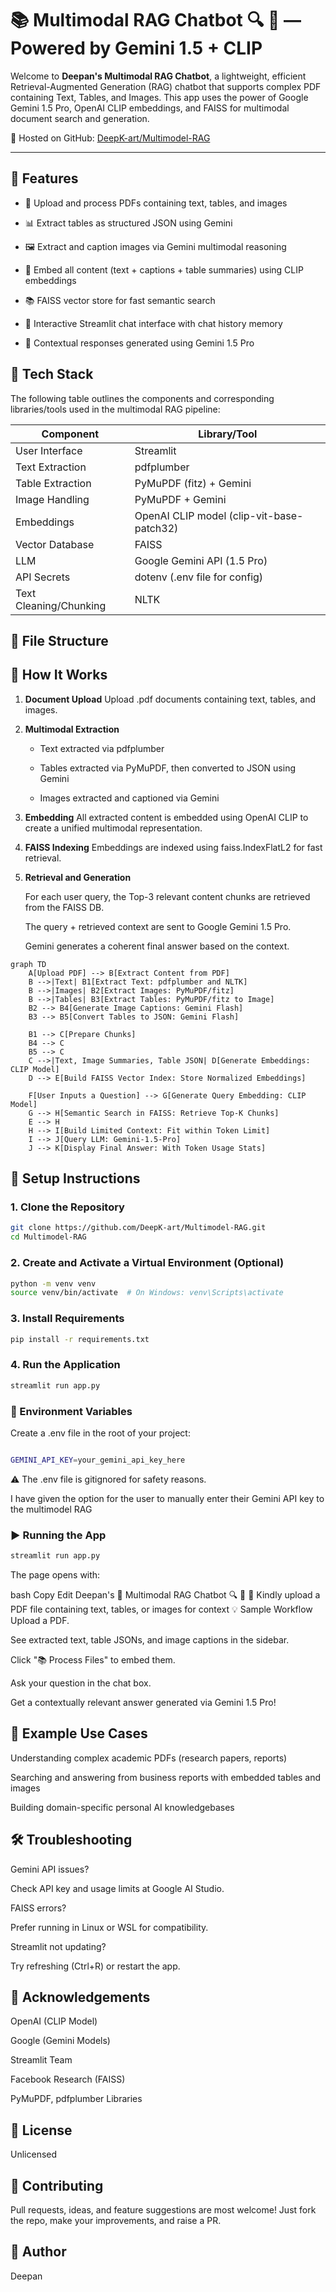 # 📚 Multimodal RAG Chatbot 🔍 🤖 — Powered by Gemini 1.5 + CLIP
Welcome to **Deepan's Multimodal RAG Chatbot**, a lightweight, efficient Retrieval-Augmented Generation (RAG) chatbot that supports complex PDF containing Text, Tables, and Images.
This app uses the power of Google Gemini 1.5 Pro, OpenAI CLIP embeddings, and FAISS for multimodal document search and generation.

🔗 Hosted on GitHub: [DeepK-art/Multimodel-RAG](https://github.com/DeepK-art/Multimodel-RAG.git)

---

## 🚀 Features
- 📄 Upload and process PDFs containing text, tables, and images

- 📊 Extract tables as structured JSON using Gemini

- 🖼️ Extract and caption images via Gemini multimodal reasoning

- 🧠 Embed all content (text + captions + table summaries) using CLIP embeddings

- 📚 FAISS vector store for fast semantic search

- 💬 Interactive Streamlit chat interface with chat history memory

- 🤖 Contextual responses generated using Gemini 1.5 Pro

## 🧰 Tech Stack

The following table outlines the components and corresponding libraries/tools used in the multimodal RAG pipeline:

| Component              | Library/Tool                                    |
|-----------------------|-------------------------------------------------|
| User Interface        | Streamlit                                       |
| Text Extraction       | pdfplumber                                      |
| Table Extraction      | PyMuPDF (fitz) + Gemini                         |
| Image Handling        | PyMuPDF + Gemini                                |
| Embeddings            | OpenAI CLIP model (clip-vit-base-patch32)       |
| Vector Database       | FAISS                                           |
| LLM                   | Google Gemini API (1.5 Pro)                      |
| API Secrets           | dotenv (.env file for config)                   |
| Text Cleaning/Chunking | NLTK                                            |

## 📁 File Structure


## 🧪 How It Works
1. **Document Upload**
    Upload .pdf documents containing text, tables, and images.

2. **Multimodal Extraction**

   - Text extracted via pdfplumber

   - Tables extracted via PyMuPDF, then converted to JSON using Gemini

   - Images extracted and captioned via Gemini

3. **Embedding**
     All extracted content is embedded using OpenAI CLIP to create a unified multimodal representation.

4. **FAISS Indexing**
     Embeddings are indexed using faiss.IndexFlatL2 for fast retrieval.

5. **Retrieval and Generation**

    For each user query, the Top-3 relevant content chunks are retrieved from the FAISS DB.

    The query + retrieved context are sent to Google Gemini 1.5 Pro.

    Gemini generates a coherent final answer based on the context.


```mermaid
graph TD
    A[Upload PDF] --> B[Extract Content from PDF]
    B -->|Text| B1[Extract Text: pdfplumber and NLTK]
    B -->|Images| B2[Extract Images: PyMuPDF/fitz]
    B -->|Tables| B3[Extract Tables: PyMuPDF/fitz to Image]
    B2 --> B4[Generate Image Captions: Gemini Flash]
    B3 --> B5[Convert Tables to JSON: Gemini Flash]
    
    B1 --> C[Prepare Chunks]
    B4 --> C
    B5 --> C
    C -->|Text, Image Summaries, Table JSON| D[Generate Embeddings: CLIP Model]
    D --> E[Build FAISS Vector Index: Store Normalized Embeddings]
    
    F[User Inputs a Question] --> G[Generate Query Embedding: CLIP Model]
    G --> H[Semantic Search in FAISS: Retrieve Top-K Chunks]
    E --> H
    H --> I[Build Limited Context: Fit within Token Limit]
    I --> J[Query LLM: Gemini-1.5-Pro]
    J --> K[Display Final Answer: With Token Usage Stats]

```


## 📝 Setup Instructions
### 1. Clone the Repository
``` bash
git clone https://github.com/DeepK-art/Multimodel-RAG.git
cd Multimodel-RAG
```

### 2. Create and Activate a Virtual Environment (Optional)
```bash
python -m venv venv
source venv/bin/activate  # On Windows: venv\Scripts\activate
```
### 3. Install Requirements
```bash
pip install -r requirements.txt
```
### 4. Run the Application
```bash
streamlit run app.py
```

### 🔐 Environment Variables
Create a .env file in the root of your project:

```bash

GEMINI_API_KEY=your_gemini_api_key_here
```
⚠️ The .env file is gitignored for safety reasons.

I have given the option for the user to manually enter their Gemini API key to the multimodel RAG 

### ▶️ Running the App
```bash
streamlit run app.py
```
The page opens with:

bash
Copy
Edit
Deepan's 🙂  Multimodal RAG Chatbot 🔍 🤖 
📎 Kindly upload a PDF file containing text, tables, or images for context
💡 Sample Workflow
Upload a PDF.

See extracted text, table JSONs, and image captions in the sidebar.

Click "📚 Process Files" to embed them.

Ask your question in the chat box.

Get a contextually relevant answer generated via Gemini 1.5 Pro!

## 🧪 Example Use Cases
Understanding complex academic PDFs (research papers, reports)

Searching and answering from business reports with embedded tables and images

Building domain-specific personal AI knowledgebases

## 🛠️ Troubleshooting
Gemini API issues?

Check API key and usage limits at Google AI Studio.

FAISS errors?

Prefer running in Linux or WSL for compatibility.

Streamlit not updating?

Try refreshing (Ctrl+R) or restart the app.

## 🙏 Acknowledgements
OpenAI (CLIP Model)

Google (Gemini Models)

Streamlit Team

Facebook Research (FAISS)

PyMuPDF, pdfplumber Libraries

## 📜 License
Unlicensed

## 🤝 Contributing
Pull requests, ideas, and feature suggestions are most welcome!
Just fork the repo, make your improvements, and raise a PR.

## 👋 Author
Deepan





